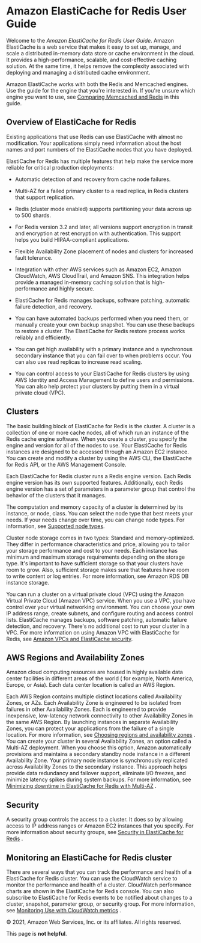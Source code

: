 # Amazon ElastiCache for Redis User Guide

Welcome to the _Amazon ElastiCache for Redis User Guide_. Amazon ElastiCache is a web service that makes it easy to set
up, manage, and scale a distributed in-memory data store or cache environment in the cloud. It provides a
high-performance, scalable, and cost-effective caching solution. At the same time, it helps remove the complexity
associated with deploying and managing a distributed cache environment.

Amazon ElastiCache works with both the Redis and Memcached engines. Use the guide for the engine that you're interested
in. If you're unsure which engine you want to use,
see [Comparing Memcached and Redis](https://docs.aws.amazon.com/AmazonElastiCache/latest/red-ug/SelectEngine.html) in
this guide.

## Overview of ElastiCache for Redis

Existing applications that use Redis can use ElastiCache with almost no modification. Your applications simply need
information about the host names and port numbers of the ElastiCache nodes that you have deployed.

ElastiCache for Redis has multiple features that help make the service more reliable for critical production
deployments:

- Automatic detection of and recovery from cache node failures.

- Multi-AZ for a failed primary cluster to a read replica, in Redis clusters that support replication.

- Redis (cluster mode enabled) supports partitioning your data across up to 500 shards.

- For Redis version 3.2 and later, all versions support encryption in transit and encryption at rest encryption with
  authentication. This support helps you build HIPAA-compliant applications.

- Flexible Availability Zone placement of nodes and clusters for increased fault tolerance.

- Integration with other AWS services such as Amazon EC2, Amazon CloudWatch, AWS CloudTrail, and Amazon SNS. This
  integration helps provide a managed in-memory caching solution that is high-performance and highly secure.

- ElastiCache for Redis manages backups, software patching, automatic failure detection, and recovery.

- You can have automated backups performed when you need them, or manually create your own backup snapshot. You can use
  these backups to restore a cluster. The ElastiCache for Redis restore process works reliably and efficiently.

- You can get high availability with a primary instance and a synchronous secondary instance that you can fail over to
  when problems occur. You can also use read replicas to increase read scaling.

- You can control access to your ElastiCache for Redis clusters by using AWS Identity and Access Management to define
  users and permissions. You can also help protect your clusters by putting them in a virtual private cloud (VPC).

## Clusters

The basic building block of ElastiCache for Redis is the cluster. A cluster is a collection of one or more cache nodes,
all of which run an instance of the Redis cache engine software. When you create a cluster, you specify the engine and
version for all of the nodes to use. Your ElastiCache for Redis instances are designed to be accessed through an Amazon
EC2 instance. You can create and modify a cluster by using the AWS CLI, the ElastiCache for Redis API, or the AWS
Management Console.

Each ElastiCache for Redis cluster runs a Redis engine version. Each Redis engine version has its own supported
features. Additionally, each Redis engine version has a set of parameters in a parameter group that control the behavior
of the clusters that it manages.

The computation and memory capacity of a cluster is determined by its instance, or node, class. You can select the node
type that best meets your needs. If your needs change over time, you can change node types. For information,
see [Supported node types](https://docs.aws.amazon.com/AmazonElastiCache/latest/red-ug/CacheNodes.SupportedTypes.html).

Cluster node storage comes in two types: Standard and memory-optimized. They differ in performance characteristics and
price, allowing you to tailor your storage performance and cost to your needs. Each instance has minimum and maximum
storage requirements depending on the storage type. It's important to have sufficient storage so that your clusters have
room to grow. Also, sufficient storage makes sure that features have room to write content or log entries. For more
information, see Amazon RDS DB instance storage.

You can run a cluster on a virtual private cloud (VPC) using the Amazon Virtual Private Cloud (Amazon VPC) service. When
you use a VPC, you have control over your virtual networking environment. You can choose your own IP address range,
create subnets, and configure routing and access control lists. ElastiCache manages backups, software patching,
automatic failure detection, and recovery. There's no additional cost to run your cluster in a VPC. For more information
on using Amazon VPC with ElastiCache for Redis,
see [Amazon VPCs and ElastiCache security](https://docs.aws.amazon.com/AmazonElastiCache/latest/red-ug/VPCs.html).

## AWS Regions and Availability Zones

Amazon cloud computing resources are housed in highly available data center facilities in different areas of the world (
for example, North America, Europe, or Asia). Each data center location is called an AWS Region.

Each AWS Region contains multiple distinct locations called Availability Zones, or AZs. Each Availability Zone is
engineered to be isolated from failures in other Availability Zones. Each is engineered to provide inexpensive,
low-latency network connectivity to other Availability Zones in the same AWS Region. By launching instances in separate
Availability Zones, you can protect your applications from the failure of a single location. For more information,
see [Choosing regions and availability zones](https://docs.aws.amazon.com/AmazonElastiCache/latest/red-ug/RegionsAndAZs.html)
. You can create your cluster in several Availability Zones, an option called a Multi-AZ deployment. When you choose
this option, Amazon automatically provisions and maintains a secondary standby node instance in a different Availability
Zone. Your primary node instance is synchronously replicated across Availability Zones to the secondary instance. This
approach helps provide data redundancy and failover support, eliminate I/O freezes, and minimize latency spikes during
system backups. For more information,
see [Minimizing downtime in ElastiCache for Redis with Multi-AZ](https://docs.aws.amazon.com/AmazonElastiCache/latest/red-ug/AutoFailover.html)
.

## Security

A security group controls the access to a cluster. It does so by allowing access to IP address ranges or Amazon EC2
instances that you specify. For more information about security groups,
see [Security in ElastiCache for Redis](https://docs.aws.amazon.com/AmazonElastiCache/latest/red-ug/redis-security.html)
.

## Monitoring an ElastiCache for Redis cluster

There are several ways that you can track the performance and health of a ElastiCache for Redis cluster. You can use the
CloudWatch service to monitor the performance and health of a cluster. CloudWatch performance charts are shown in the
ElastiCache for Redis console. You can also subscribe to ElastiCache for Redis events to be notified about changes to a
cluster, snapshot, parameter group, or security group. For more information,
see [Monitoring Use with CloudWatch metrics](https://docs.aws.amazon.com/AmazonElastiCache/latest/red-ug/CacheMetrics.html)
.

© 2021, Amazon Web Services, Inc. or its affiliates. All rights reserved.

This page is **not helpful**.